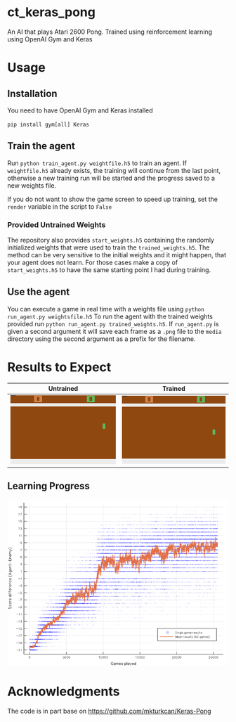 # ct_keras_pong
An AI that plays Atari 2600 Pong. Trained using reinforcement learning using OpenAI Gym and Keras

# Usage
## Installation
You need to have OpenAI Gym and Keras installed

`pip install gym[all] Keras`

## Train the agent
Run `python train_agent.py weightfile.h5` to train an agent. If
`weightfile.h5` already exists, the training will continue from the
last point, otherwise a new training run will be started and the
progress saved to a new weights file.

If you do not want to show the game screen to speed up training, set
the `render` variable in the script to `False`

### Provided Untrained Weights
The repository also provides `start_weights.h5` containing the randomly
initialized weights that were used to train the `trained_weights.h5`. The
method can be very sensitive to the initial weights and it might happen,
that your agent does not learn. For those cases make a copy of
`start_weights.h5` to have the same starting point I had during training.

## Use the agent

You can execute a game in real time with a weights file using `python
run_agent.py weightsfile.h5` To run the agent with the trained weights
provided run `python run_agent.py trained_weights.h5`. If
`run_agent.py` is given a second argument it will save each frame as a
`.png` file to the `media` directory using the second argument as a
prefix for the filename.

# Results to Expect
| Untrained                         | Trained                       |
|:---------------------------------:|:-----------------------------:|
| ![Untrained](media/untrained.gif) | ![Trained](media/trained.gif) |

## Learning Progress

![Learning Progress](media/learning_progress.png)

# Acknowledgments
The code is in part base on https://github.com/mkturkcan/Keras-Pong

